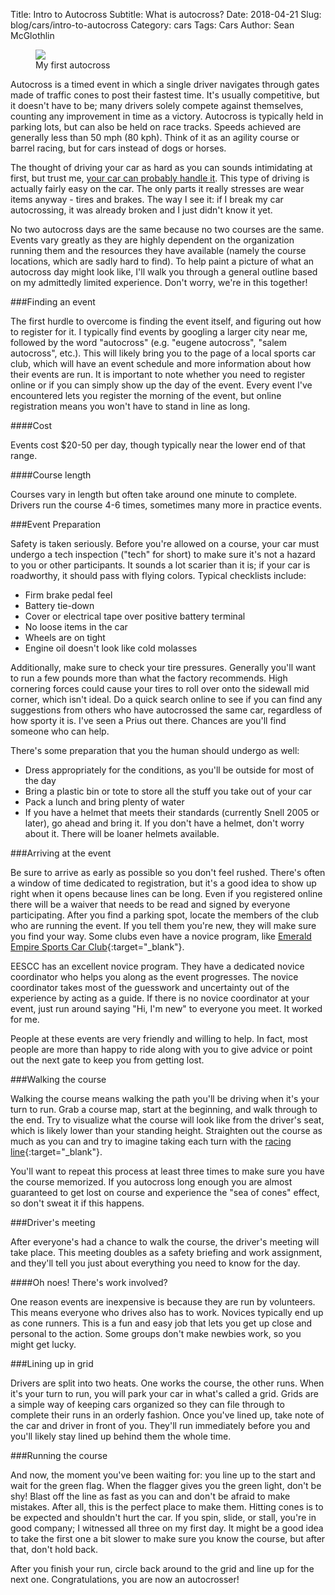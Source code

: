 Title: Intro to Autocross
Subtitle: What is autocross?
Date: 2018-04-21
Slug: blog/cars/intro-to-autocross
Category: cars
Tags: Cars
Author: Sean McGlothlin

<figure class="image-center">
  <img src="/images/wrx_autocross.jpg">
  <figcaption>My first autocross
  </figcaption>
</figure>

Autocross is a timed event in which a single driver navigates through gates made of traffic cones to post their fastest time. It's usually competitive, but it doesn't have to be; many drivers solely compete against themselves, counting any improvement in time as a victory. Autocross is typically held in parking lots, but can also be held on race tracks. Speeds achieved are generally less than 50 mph (80 kph). Think of it as an agility course or barrel racing, but for cars instead of dogs or horses.

The thought of driving your car as hard as you can sounds intimidating at first, but trust me, [your car can probably handle it](/blog/cars/autocross-anything). This type of driving is actually fairly easy on the car. The only parts it really stresses are wear items anyway - tires and brakes. The way I see it: if I break my car autocrossing, it was already broken and I just didn't know it yet.

No two autocross days are the same because no two courses are the same. Events vary greatly as they are highly dependent on the organization running them and the resources they have available (namely the course locations, which are sadly hard to find). To help paint a picture of what an autocross day might look like, I'll walk you through a general outline based on my admittedly limited experience. Don't worry, we're in this together!

###Finding an event

The first hurdle to overcome is finding the event itself, and figuring out how to register for it. I typically find events by googling a larger city near me, followed by the word "autocross" (e.g. "eugene autocross", "salem autocross", etc.). This will likely bring you to the page of a local sports car club, which will have an event schedule and more information about how their events are run. It is important to note whether you need to register online or if you can simply show up the day of the event. Every event I've encountered lets you register the morning of the event, but online registration means you won't have to stand in line as long.

####Cost

Events cost $20-50 per day, though typically near the lower end of that range.

####Course length

Courses vary in length but often take around one minute to complete. Drivers run the course 4-6 times, sometimes many more in practice events.

###Event Preparation

Safety is taken seriously. Before you're allowed on a course, your car must undergo a tech inspection ("tech" for short) to make sure it's not a hazard to you or other participants. It sounds a lot scarier than it is; if your car is roadworthy, it should pass with flying colors. Typical checklists include:

- Firm brake pedal feel
- Battery tie-down
- Cover or electrical tape over positive battery terminal
- No loose items in the car
- Wheels are on tight
- Engine oil doesn't look like cold molasses

Additionally, make sure to check your tire pressures. Generally you'll want to run a few pounds more than what the factory recommends. High cornering forces could cause your tires to roll over onto the sidewall mid corner, which isn't ideal. Do a quick search online to see if you can find any suggestions from others who have autocrossed the same car, regardless of how sporty it is. I've seen a Prius out there. Chances are you'll find someone who can help.

There's some preparation that you the human should undergo as well:

- Dress appropriately for the conditions, as you'll be outside for most of the day
- Bring a plastic bin or tote to store all the stuff you take out of your car
- Pack a lunch and bring plenty of water
- If you have a helmet that meets their standards (currently Snell 2005 or later), go ahead and bring it. If you don't have a helmet, don't worry about it. There will be loaner helmets available.

###Arriving at the event

Be sure to arrive as early as possible so you don't feel rushed. There's often a window of time dedicated to registration, but it's a good idea to show up right when it opens because lines can be long. Even if you registered online there will be a waiver that needs to be read and signed by everyone participating. After you find a parking spot, locate the members of the club who are running the event. If you tell them you're new, they will make sure you find your way. Some clubs even have a novice program, like [Emerald Empire Sports Car Club](http://www.eescc.org/){:target="\_blank"}.

EESCC has an excellent novice program. They have a dedicated novice coordinator who helps you along as the event progresses. The novice coordinator takes most of the guesswork and uncertainty out of the experience by acting as a guide. If there is no novice coordinator at your event, just run around saying "Hi, I'm new" to everyone you meet. It worked for me.

People at these events are very friendly and willing to help. In fact, most people are more than happy to ride along with you to give advice or point out the next gate to keep you from getting lost.

###Walking the course

Walking the course means walking the path you'll be driving when it's your turn to run. Grab a course map, start at the beginning, and walk through to the end. Try to visualize what the course will look like from the driver's seat, which is likely lower than your standing height. Straighten out the course as much as you can and try to imagine taking each turn with the [racing line](http://www.drivingfast.net/racing-line/){:target="\_blank"}.

You'll want to repeat this process at least three times to make sure you have the course memorized. If you autocross long enough you are almost guaranteed to get lost on course and experience the "sea of cones" effect, so don't sweat it if this happens.

###Driver's meeting

After everyone's had a chance to walk the course, the driver's meeting will take place. This meeting doubles as a safety briefing and work assignment, and they'll tell you just about everything you need to know for the day.

####Oh noes! There's work involved?

One reason events are inexpensive is because they are run by volunteers. This means everyone who drives also has to work. Novices typically end up as cone runners. This is a fun and easy job that lets you get up close and personal to the action. Some groups don't make newbies work, so you might get lucky.

###Lining up in grid

Drivers are split into two heats. One works the course, the other runs. When it's your turn to run, you will park your car in what's called a grid. Grids are a simple way of keeping cars organized so they can file through to complete their runs in an orderly fashion. Once you've lined up, take note of the car and driver in front of you. They'll run immediately before you and you'll likely stay lined up behind them the whole time.

###Running the course

And now, the moment you've been waiting for: you line up to the start and wait for the green flag. When the flagger gives you the green light, don't be shy! Blast off the line as fast as you can and don't be afraid to make mistakes. After all, this is the perfect place to make them. Hitting cones is to be expected and shouldn't hurt the car. If you spin, slide, or stall, you're in good company; I witnessed all three on my first day. It might be a good idea to take the first one a bit slower to make sure you know the course, but after that, don't hold back.

After you finish your run, circle back around to the grid and line up for the next one. Congratulations, you are now an autocrosser!